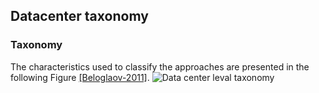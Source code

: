Datacenter taxonomy
---

### Taxonomy
The characteristics used to classify the approaches are presented in the following Figure [[Beloglaov-2011]](http://arxiv.org/abs/1007.0066).
![Data center leval taxonomy](https://github.com/hxwang/GreenDC-Summary/blob/master/data-center/Datacenter-level-Taxonomy.PNG)
